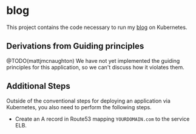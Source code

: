 # blog

This project contains the code necessary to run my
[blog](https://github.com/mattjmcnaughton/blog) on Kubernetes.

## Derivations from Guiding principles

@TODO(mattjmcnaughton) We have not yet implemented the guiding principles for
this application, so we can't discuss how it violates them.

## Additional Steps

Outside of the conventional steps for deploying an application via Kubernetes,
you also need to perform the following steps.

- Create an A record in Route53 mapping `YOURDOMAIN.com` to the
  service ELB.
